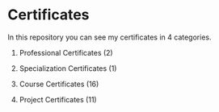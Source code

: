 # Certificates

In this repository you can see my certificates in 4 categories.

1. Professional Certificates (2)

2. Specialization Certificates (1)

3. Course Certificates (16)

4. Project Certificates (11)
